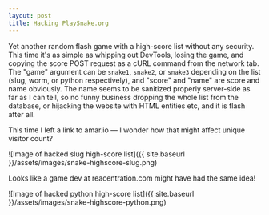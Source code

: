 ```yaml
---
layout: post
title: Hacking PlaySnake.org
---
```


Yet another random flash game with a high-score list without any security. This time it's as simple as whipping out DevTools, losing the game, and copying the score POST request as a cURL command from the network tab. The "game" argument can be `snake1`, `snake2`, or `snake3` depending on the list (slug, worm, or python respectively), and "score" and "name" are score and name obviously. The name seems to be sanitized properly server-side as far as I can tell, so no funny business dropping the whole list from the database, or hijacking the website with HTML entities etc, and it is flash after all.

This time I left a link to amar.io — I wonder how that might affect unique visitor count?

![Image of hacked slug high-score list]({{ site.baseurl }}/assets/images/snake-highscore-slug.png)

Looks like a game dev at reacentration.com might have had the same idea!

![Image of hacked python high-score list]({{ site.baseurl }}/assets/images/snake-highscore-python.png)
